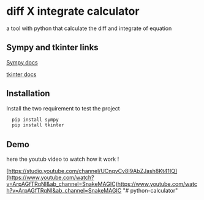 
# diff X integrate calculator

a tool with python that calculate the diff and integrate of equation






## Sympy and tkinter links

[Sympy docs](https://docs.sympy.org/latest/index.html)

[tkinter docs](https://docs.python.org/3/library/tk.html)


## Installation

Install the two requirement to test the project

```bash
  pip install sympy
  pip install tkinter
```
    
## Demo

here the youtub video to watch how it work !

[https://studio.youtube.com/channel/UCnqvCv8I9AbZJash8Kt41IQ](https://www.youtube.com/watch?v=ArpAGfTRqNI&ab_channel=SnakeMAGIC)https://www.youtube.com/watch?v=ArpAGfTRqNI&ab_channel=SnakeMAGIC
"# python-calculator" 
